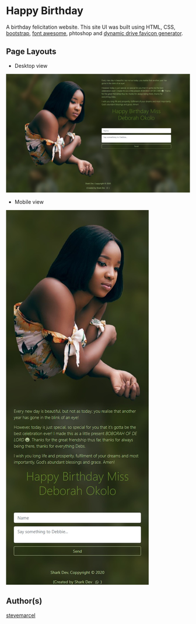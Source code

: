 # Happy Birthday

 A birthday felicitation website. This site UI was built using HTML, CSS, [bootstrap](https://bootstrap.com), [font awesome](https://fontawesome.com), phtoshop and [dynamic drive favicon generator](https://tools.dynamicdrive.com/favicon).

## Page Layouts

- Desktop view

![Desktop view](asserts/layouts/Happy-Birthday-desktop-view.jpg)

- Mobile view

![Mobile view](asserts/layouts/Happy-Birthday-mobile-view.jpg)

## Author(s)

[stevemarcel](https://github.com/stevemarcel)

